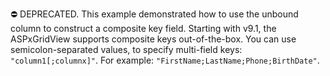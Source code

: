 ⛔ DEPRECATED. This example demonstrated how to use the unbound column to construct a composite key field. Starting with v9.1, the ASPxGridView supports composite keys out-of-the-box. You can use semicolon-separated values, to specify multi-field keys: `"column1[;columnx]"`. For example: `"FirstName;LastName;Phone;BirthDate"`.


